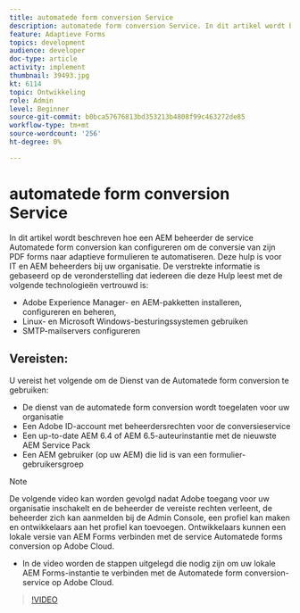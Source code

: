 ```yaml
---
title: automatede form conversion Service
description: automatede form conversion Service. In dit artikel wordt beschreven hoe een AEM beheerder de service Automatede form conversion kan configureren om de conversie van zijn PDF forms naar adaptieve formulieren te automatiseren. Deze hulp is voor IT en AEM beheerders bij uw organisatie.
feature: Adaptieve Forms
topics: development
audience: developer
doc-type: article
activity: implement
thumbnail: 39493.jpg
kt: 6114
topic: Ontwikkeling
role: Admin
level: Beginner
source-git-commit: b0bca57676813bd353213b4808f99c463272de85
workflow-type: tm+mt
source-wordcount: '256'
ht-degree: 0%

---
```


# automatede form conversion Service

In dit artikel wordt beschreven hoe een AEM beheerder de service Automatede form conversion kan configureren om de conversie van zijn PDF forms naar adaptieve formulieren te automatiseren. Deze hulp is voor IT en AEM beheerders bij uw organisatie. De verstrekte informatie is gebaseerd op de veronderstelling dat iedereen die deze Hulp leest met de volgende technologieën vertrouwd is:

* Adobe Experience Manager- en AEM-pakketten installeren, configureren en beheren,
* Linux- en Microsoft Windows-besturingssystemen gebruiken
* SMTP-mailservers configureren

## Vereisten:

U vereist het volgende om de Dienst van de Automatede form conversion te gebruiken:

* De dienst van de automatede form conversion wordt toegelaten voor uw organisatie
* Een Adobe ID-account met beheerdersrechten voor de conversieservice
* Een up-to-date AEM 6.4 of AEM 6.5-auteurinstantie met de nieuwste AEM Service Pack
* Een AEM gebruiker (op uw AEM) die lid is van een formulier-gebruikersgroep

>[!NOTE]
>De volgende video kan worden gevolgd nadat Adobe toegang voor uw organisatie inschakelt en de beheerder de vereiste rechten verleent, de beheerder zich kan aanmelden bij de Admin Console, een profiel kan maken en ontwikkelaars aan het profiel kan toevoegen. Ontwikkelaars kunnen een lokale versie van AEM Forms verbinden met de service Automatede forms conversion op Adobe Cloud.

* In de video worden de stappen uitgelegd die nodig zijn om uw lokale AEM Forms-instantie te verbinden met de Automatede form conversion-service op Adobe Cloud.

>[!VIDEO](https://video.tv.adobe.com/v/39493/?quality=9&learn=on)

